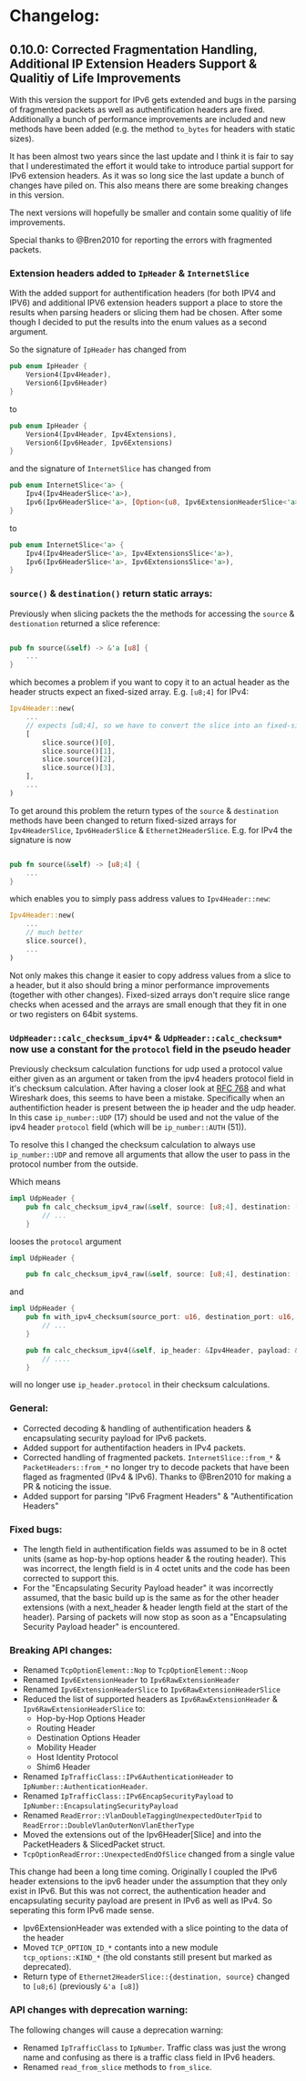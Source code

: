# Changelog:

## 0.10.0: Corrected Fragmentation Handling, Additional IP Extension Headers Support & Qualitiy of Life Improvements

With this version the support for IPv6 gets extended and bugs in the parsing of fragmented packets as well as authentification headers are fixed. Additionally a bunch of performance improvements are included and new methods have been added (e.g. the method `to_bytes` for headers with static sizes).

It has been almost two years since the last update and I think it is fair to say that I underestimated the effort it would take to introduce partial support for IPv6 extension headers. As it was so long sice the last update a bunch of changes have piled on. This also means there are some breaking changes in this version.

The next versions will hopefully be smaller and contain some qualitiy of life improvements.

Special thanks to @Bren2010 for reporting the errors with fragmented packets.

### Extension headers added to `IpHeader` & `InternetSlice`

With the added support for authentification headers (for both IPV4 and IPV6) and additional IPV6 extension headers support a place to store the results when parsing headers or slicing them had be chosen. After some though I decided to put the results into the enum values as a second argument. 

So the signature of `IpHeader` has changed from

```rust
pub enum IpHeader {
    Version4(Ipv4Header),
    Version6(Ipv6Header)
}
```

to

```rust
pub enum IpHeader {
    Version4(Ipv4Header, Ipv4Extensions),
    Version6(Ipv6Header, Ipv6Extensions)
}
```

and the signature of `InternetSlice` has changed from

```rust
pub enum InternetSlice<'a> {
    Ipv4(Ipv4HeaderSlice<'a>),
    Ipv6(Ipv6HeaderSlice<'a>, [Option<(u8, Ipv6ExtensionHeaderSlice<'a>)>; IPV6_MAX_NUM_HEADER_EXTENSIONS]),
}
```

to

```rust
pub enum InternetSlice<'a> {
    Ipv4(Ipv4HeaderSlice<'a>, Ipv4ExtensionsSlice<'a>),
    Ipv6(Ipv6HeaderSlice<'a>, Ipv6ExtensionsSlice<'a>),
}
```

### `source()` & `destination()` return static arrays:

Previously when slicing packets the the methods for accessing the `source` & `destionation` returned a slice reference:

```rust

pub fn source(&self) -> &'a [u8] {
    ...
}

```

which becomes a problem if you want to copy it to an actual header as the header structs expect an fixed-sized array. E.g. `[u8;4]` for IPv4:

```rust
Ipv4Header::new(
    ...
    // expects [u8;4], so we have to convert the slice into an fixed-sized array
    [
        slice.source()[0],
        slice.source()[1],
        slice.source()[2],
        slice.source()[3],
    ],
    ...
)
```

To get around this problem the return types of the `source` & `destination` methods have been changed to return fixed-sized arrays for `Ipv4HeaderSlice`, `Ipv6HeaderSlice` & `Ethernet2HeaderSlice`. E.g. for IPv4 the signature is now

```rust

pub fn source(&self) -> [u8;4] {
    ...
}

```

which enables you to simply pass address values to `Ipv4Header::new`:

```rust
Ipv4Header::new(
    ...
    // much better
    slice.source(),
    ...
)
```

Not only makes this change it easier to copy address values from a slice to a header, but it also should bring a minor performance improvements (together with other changes). Fixed-sized arrays don't require slice range checks when acessed and the arrays are small enough that they fit in one or two registers on 64bit systems.

### `UdpHeader::calc_checksum_ipv4*` & `UdpHeader::calc_checksum*` now use a constant for the `protocol` field in the pseudo header

Previously checksum calculation functions for udp used a protocol value either given as an argument or taken from the ipv4 headers protocol field in it's checksum calculation. After having a closer look at [RFC 768](https://tools.ietf.org/html/rfc768) and what Wireshark does, this seems to have been a mistake. Specifically when an authentifiction header is present between the ip header and the udp header. In this case `ip_number::UDP` (17) should be used and not the value of the ipv4 header `protocol` field (which will be `ip_number::AUTH` (51)).

To resolve this I changed the checksum calculation to always use `ip_number::UDP` and remove all arguments that allow the user to pass in the protocol number from the outside.

Which means 

```rust
impl UdpHeader {
    pub fn calc_checksum_ipv4_raw(&self, source: [u8;4], destination: [u8;4], protocol: u8, payload: &[u8]) -> Result<u16, ValueError> {
        // ...
    }
```

looses the `protocol` argument

```rust
impl UdpHeader {

    pub fn calc_checksum_ipv4_raw(&self, source: [u8;4], destination: [u8;4], payload: &[u8]) -> Result<u16, ValueError> {
```

and 

```rust
impl UdpHeader {
    pub fn with_ipv4_checksum(source_port: u16, destination_port: u16, ip_header: &Ipv4Header, payload: &[u8]) -> Result<UdpHeader, ValueError> {
        // ...
    }

    pub fn calc_checksum_ipv4(&self, ip_header: &Ipv4Header, payload: &[u8]) -> Result<u16, ValueError> {
        // ....
    }

```

will no longer use `ip_header.protocol` in their checksum calculations.

### General:

* Corrected decoding & handling of authentification headers & encapsulating security payload for IPv6 packets.
* Added support for authentifaction headers in IPv4 packets.
* Corrected handling of fragmented packets. `InternetSlice::from_*` & `PacketHeaders::from_*` no longer try to decode packets that have been flaged as fragmented (IPv4 & IPv6). Thanks to @Bren2010 for making a PR & noticing the issue.
* Added support for parsing "IPv6 Fragment Headers" & "Authentification Headers"

### Fixed bugs:

* The length field in authentification fields was assumed to be in 8 octet units (same as hop-by-hop options header & the routing header). This was incorrect, the length field is in 4 octet units and the code has been corrected to support this.
* For the "Encapsulating Security Payload header" it was incorrectly assumed, that the basic build up is the same as for the other header extensions (with a next_header & header length field at the start of the header). Parsing of packets will now stop as soon as a "Encapsulating Security Payload header" is encountered.

### Breaking API changes:

* Renamed `TcpOptionElement::Nop` to `TcpOptionElement::Noop`
* Renamed `Ipv6ExtensionHeader` to `Ipv6RawExtensionHeader`
* Renamed `Ipv6ExtensionHeaderSlice` to `Ipv6RawExtensionHeaderSlice`
* Reduced the list of supported headers as `Ipv6RawExtensionHeader` & `Ipv6RawExtensionHeaderSlice` to:
    * Hop-by-Hop Options Header
    * Routing Header
    * Destination Options Header
    * Mobility Header
    * Host Identity Protocol
    * Shim6 Header
* Renamed `IpTrafficClass::IPv6AuthenticationHeader` to `IpNumber::AuthenticationHeader`.
* Renamed `IpTrafficClass::IPv6EncapSecurityPayload` to `IpNumber::EncapsulatingSecurityPayload`
* Renamed `ReadError::VlanDoubleTaggingUnexpectedOuterTpid` to `ReadError::DoubleVlanOuterNonVlanEtherType`
* Moved the extensions out of the Ipv6Header[Slice] and into the PacketHeaders & SlicedPacket struct.
* `TcpOptionReadError::UnexpectedEndOfSlice` changed from a single value 

This change had been a long time coming. Originally I coupled the IPv6 header extensions to the ipv6 header under the assumption that they only exist in IPv6. But this was not correct, the authentication header and encapsulating security payload are present in IPv6 as well as IPv4. So seperating this form IPv6 made sense.

* Ipv6ExtensionHeader was extended with a slice pointing to the data of the header
* Moved `TCP_OPTION_ID_*` contants into a new module `tcp_options::KIND_*` (the old constants still present but marked as deprecated).
* Return type of `Ethernet2HeaderSlice::{destination, source}`  changed to `[u8;6]` (previously `&'a [u8]`)

### API changes with deprecation warning:

The following changes will cause a deprecation warning:

* Renamed `IpTrafficClass` to `IpNumber`. Traffic class was just the wrong name and confusing as there is a traffic class field in IPv6 headers.
* Renamed `read_from_slice` methods to `from_slice`.
